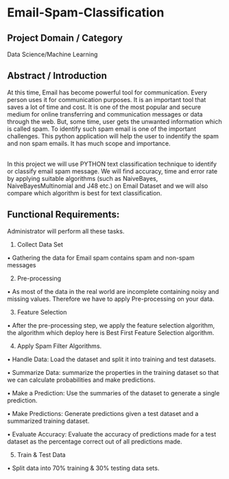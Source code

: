 # Email-Spam-Classification

## Project Domain / Category

Data Science/Machine Learning

## Abstract / Introduction

At this time, Email has become powerful tool for communication. Every person uses it for communication purposes. It is an important tool that saves a lot of time and cost. It is one of the most popular and secure medium for online transferring and communication messages or data through the web. But, some time, user gets the unwanted information which is called spam. To identify such spam email is one of the important challenges. This python application will help the user to indentify the spam and non spam emails. It has much scope and importance.

<br>
In this project we will use PYTHON text classification technique to identify or classify email spam message. We will find accuracy, time and error rate by applying suitable algorithms (such as NaiveBayes, NaiveBayesMultinomial and J48 etc.) on Email Dataset and we will also compare which algorithm is best for text classification.

## Functional Requirements:

Administrator will perform all these tasks.

1.	Collect Data Set

•	Gathering the data for Email spam contains spam and non-spam messages

2.	Pre-processing

•	As most of the data in the real world are incomplete containing noisy and missing values. Therefore we have to apply Pre-processing on your data.

3.	Feature Selection

•	After the pre-processing step, we apply the feature selection algorithm, the algorithm which deploy here is Best First Feature Selection algorithm.

4.	Apply Spam Filter Algorithms.

•	Handle Data: Load the dataset and split it into training and test datasets.

•	Summarize Data: summarize the properties in the training dataset so that we can calculate probabilities and make predictions.

•	Make a Prediction: Use the summaries of the dataset to generate a single prediction.

•	Make Predictions: Generate predictions given a test dataset and a summarized training dataset.

•	Evaluate Accuracy: Evaluate the accuracy of predictions made for a test dataset as the percentage correct out of all predictions made.

5.	Train & Test Data

•	Split data into 70% training & 30% testing data sets.
